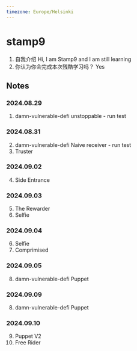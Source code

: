 ```yaml
---
timezone: Europe/Helsinki
---
```



# stamp9

1. 自我介绍 Hi, I am Stamp9 and I am still learning
2. 你认为你会完成本次残酷学习吗？ Yes

## Notes

<!-- Content_START -->

### 2024.08.29
1. damn-vulnerable-defi unstoppable - run test

### 2024.08.31
2. damn-vulnerable-defi Naive receiver - run test
3. Truster

### 2024.09.02
4. Side Entrance

### 2024.09.03
5. The Rewarder
6. Selfie

### 2024.09.04
6. Selfie
7. Comprimised

### 2024.09.05
8. damn-vulnerable-defi Puppet

### 2024.09.09
8. damn-vulnerable-defi Puppet

### 2024.09.10
9. Puppet V2
10. Free Rider


<!-- Content_END -->
